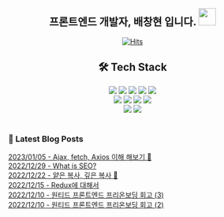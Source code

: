 
<div align="center">
  
  <h2>프론트엔드 개발자, 배창현 입니다.
<img src="https://camo.githubusercontent.com/e8e7b06ecf583bc040eb60e44eb5b8e0ecc5421320a92929ce21522dbc34c891/68747470733a2f2f6d656469612e67697068792e636f6d2f6d656469612f6876524a434c467a6361737252346961377a2f67697068792e676966" width="35" data-canonical-src="https://media.giphy.com/media/hvRJCLFzcasrR4ia7z/giphy.gif" style="max-width: 100%;">
 </h2>
  
  [![Hits](https://hits.seeyoufarm.com/api/count/incr/badge.svg?url=https%3A%2F%2Fgithub.com%2Fbaechanghyeon&count_bg=%2379C83D&title_bg=%23555555&icon=&icon_color=%23E7E7E7&title=hits&edge_flat=false)](https://hits.seeyoufarm.com) 
<br>  

## 🛠 Tech Stack
<img src="https://img.shields.io/badge/HTML-E34F26?style=flat-square&logo=HTML5&logoColor=white">
<img src="https://img.shields.io/badge/CSS3-1572B6?style=flat-square&logo=CSS3&logoColor=white">  
<img src="https://img.shields.io/badge/React-61DAFB?style=flat-square&logo=React&logoColor=white"> 
<img src="https://img.shields.io/badge/JavaScript-F7DF1E?style=flat-square&logo=JavaScript&logoColor=white"> 
<img src="https://img.shields.io/badge/TypeScript-3178C6?style=flat-square&logo=TypeScript&logoColor=white"> <br>
<img src="https://img.shields.io/badge/Git-F05032?style=flat-square&logo=Git&logoColor=white">
<img src="https://img.shields.io/badge/GitHub-181717?style=flat-square&logo=GitHub&logoColor=white">
<img src="https://img.shields.io/badge/Figma-F24E1E?style=flat-square&logo=Figma&logoColor=white">
<img src="https://img.shields.io/badge/Notion-000000?style=flat-square&logo=Notion&logoColor=white"> <br>
<img src="https://img.shields.io/badge/Bootstrap-7952B3?style=flat-square&logo=Bootstrap&logoColor=white">
<img src="https://img.shields.io/badge/Bulma-00D1B2?style=flat-square&logo=Bulma&logoColor=white"> <br>
<br>
  
</div>

### 📕 Latest Blog Posts </h3> 
[2023/01/05 - Ajax, fetch,  Axios 이해 해보기 🥴](https://velog.io/@bbatto5302/Ajax-fetch-Axios-%EC%9D%B4%ED%95%B4-%ED%95%B4%EB%B3%B4%EA%B8%B0) <br/>
[2022/12/29 - What is SEO?](https://velog.io/@bbatto5302/What-is-SEO) <br/>
[2022/12/22 - 얕은 복사, 깊은 복사 📖](https://velog.io/@bbatto5302/%EC%96%95%EC%9D%80-%EB%B3%B5%EC%82%AC-%EA%B9%8A%EC%9D%80-%EB%B3%B5%EC%82%AC) <br/>
[2022/12/15 - Redux에 대해서](https://velog.io/@bbatto5302/Redux%EC%97%90-%EB%8C%80%ED%95%B4%EC%84%9C) <br/>
[2022/12/10 - 원티드 프론트엔드 프리온보딩 회고 (3)](https://velog.io/@bbatto5302/%EC%9B%90%ED%8B%B0%EB%93%9C-%ED%94%84%EB%A1%A0%ED%8A%B8%EC%97%94%EB%93%9C-%ED%94%84%EB%A6%AC%EC%98%A8%EB%B3%B4%EB%94%A9-%ED%9A%8C%EA%B3%A0-3) <br/>
[2022/12/10 - 원티드 프론트엔드 프리온보딩 회고 (2)](https://velog.io/@bbatto5302/%EC%9B%90%ED%8B%B0%EB%93%9C-%ED%94%84%EB%A1%A0%ED%8A%B8%EC%97%94%EB%93%9C-%ED%94%84%EB%A6%AC%EC%98%A8%EB%B3%B4%EB%94%A9-%ED%9A%8C%EA%B3%A0-2) <br/>
